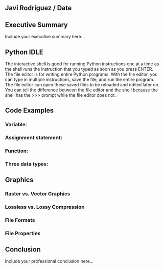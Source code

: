 ## Javi Rodriguez / Date

## Executive Summary 
Include your executive summary here...

## Python IDLE
The interactive shell is good for running Python instructions one at a time as the shell runs the instruction that you typed as soon as you press ENTER. The file editor is for writing entire Python programs. With the file editor, you can type in multiple instructions, save the file, and run the entire program. The file editor can open these saved files to be reloaded and edited later on. You can tell the difference between the file editor and the shell because the shell has the >>> prompt while the file editor does not.

## Code Examples
### Variable:
### Assignment statement:
### Function:
### Three data types:

## Graphics

### Raster vs. Vector Graphics
### Lossless vs. Lossy Compression
### File Formats
### File Properties

## Conclusion

Include your professional conclusion here...
